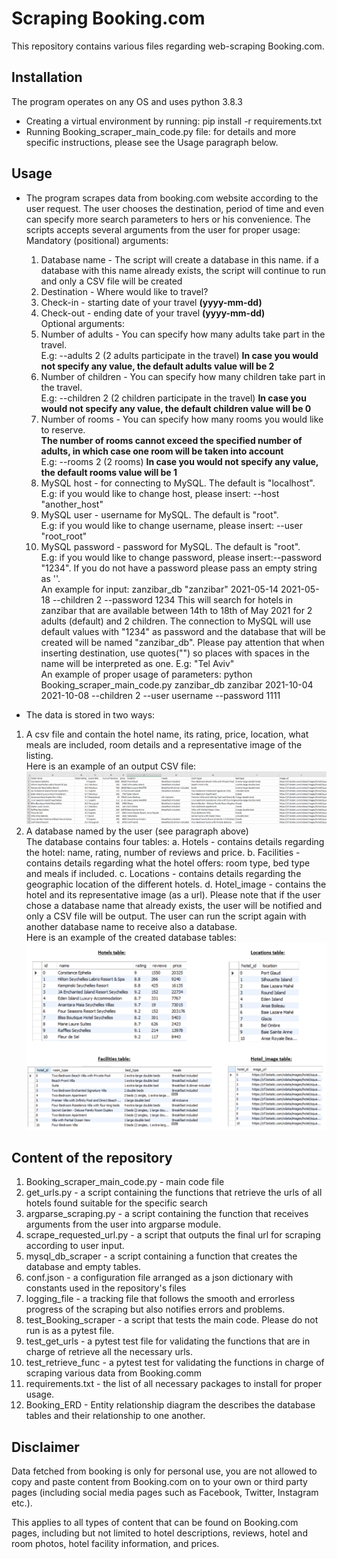 # Scraping Booking.com
This repository contains various files regarding web-scraping Booking.com.

## Installation
The program operates on any OS and uses python 3.8.3
* Creating a virtual environment by running:
    pip install -r requirements.txt
* Running Booking_scraper_main_code.py file:
    for details and more specific instructions, please see the Usage paragraph below.
      
     
## Usage
* The program scrapes data from booking.com website according to the user request.
The user chooses the destination, period of time and even can specify more search parameters to 
hers or his convenience. 
The scripts accepts several arguments from the user for proper usage:
    Mandatory (positional) arguments:
    1. Database name - The script will create a database in this name. if a database 
    with this name already exists, the script will continue to run and only a CSV file will be created 
    2. Destination - Where would like to travel? 
    3. Check-in - starting date of your travel **(yyyy-mm-dd)**
    4. Check-out - ending date of your travel **(yyyy-mm-dd)**  
    Optional arguments:
    5. Number of adults - You can specify how many adults take part in the travel.  
    E.g: --adults 2 (2 adults participate in the travel)
    **In case you would not specify any value, the default adults value will be 2**
    6. Number of children - You can specify how many children take part in the travel.  
    E.g: --children 2 (2 children participate in the travel)
    **In case you would not specify any value, the default children value will be 0**
    7. Number of rooms - You can specify how many rooms you would like to reserve.   
    **The number of rooms cannot exceed the specified number of adults,  in which case one 
    room will be taken into account**  
    E.g: --rooms 2 (2 rooms)
    **In case you would not specify any value, the default rooms value will be 1**
    8. MySQL host - for connecting to MySQL. The default is "localhost".  
    E.g: if you would like to change host, please insert: --host "another_host" 
    9. MySQL user - username for MySQL. The default is "root".  
    E.g: if you would like to change username, please insert: --user "root_root" 
    10. MySQL password - password for MySQL. The default is "root".  
    E.g: if you would like to change password, please insert:--password "1234". If you do not have a password please pass an empty string as ''.  
    An example for input: zanzibar_db "zanzibar" 2021-05-14 2021-05-18 --children 2 --password 1234
    This will search for hotels in zanzibar that are available between 14th to 18th of May 2021 for 2 adults (default)
    and 2 children. The connection to MySQL will use default values with "1234" as password and 
    the database that will be created will be named "zanzibar_db".
    Please pay attention that when inserting destination, use quotes("") so places with spaces in
    the name will be interpreted as one. E.g: "Tel Aviv"  
    An example of proper usage of parameters: python Booking_scraper_main_code.py zanzibar_db
      zanzibar 2021-10-04 2021-10-08 --children 2 --user username --password 1111

      
* The data is stored in two ways:
 1. A csv file and contain the hotel name, its rating, price,
 location, what meals are included, room details and a representative image of the listing.  
 Here is an example of an output CSV file:
 ![](images//csv_snapshot.PNG)
  2. A database named by the user (see paragraph above)  
  The database contains four tables:
 a. Hotels - contains details regarding the hotel: name, rating, number of reviews and price.
 b. Facilities - contains details regarding what the hotel offers: room type, bed type and meals if included.
 c. Locations - contains details regarding the geographic location of the different hotels.
 d. Hotel_image - contains the hotel and its representative image (as a url).
 Please note that if the user chose a database name that already exists, the user will be notified
 and only a CSV file will be output. The user can run the script again with another database name 
 to receive also a database.  
 Here is an example of the created database tables:
 ![](images//DB_tables.PNG)
 
 ## Content of the repository
 1. Booking_scraper_main_code.py - main code file 
 2. get_urls.py - a script containing the functions that retrieve the urls of all hotels found suitable for the specific search
 3. argparse_scraping.py - a script containing the function that receives arguments from the user into argparse module.
 4. scrape_requested_url.py - a script that outputs the final url for scraping according to user input. 
 5. mysql_db_scraper - a script containing a function that creates the database and empty tables.
 6. conf.json - a configuration file arranged as a json dictionary with constants used in the repository's files
 7. logging_file - a tracking file that follows the smooth and errorless progress of the scraping but also notifies errors and problems.
 8. test_Booking_scraper - a script that tests the main code. Please do not run is as a pytest file.
 9. test_get_urls - a pytest test file for validating the functions that are in charge of retrieve all the necessary urls.
 10. test_retrieve_func - a pytest test for validating the functions in charge of scraping various data from Booking.comm
 11. requirements.txt - the list of all necessary packages to install for proper usage.
 12. Booking_ERD - Entity relationship diagram the describes the database tables and their relationship to one another. 
 
## Disclaimer
Data fetched from booking is only for personal use, you are not
allowed to copy and paste content from Booking.com on to your own or third 
party pages (including social media pages such as Facebook, Twitter, Instagram etc.).

This applies to all types of content that can be found on Booking.com pages, 
including but not limited to hotel descriptions, reviews, hotel and room photos, 
hotel facility information, and prices.
